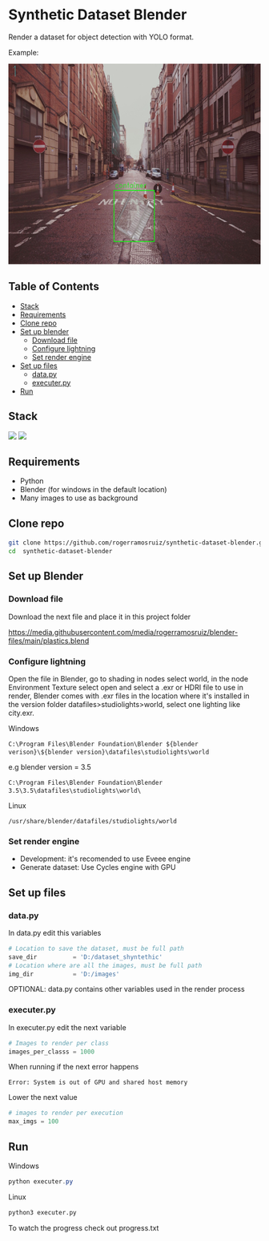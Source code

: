 # Synthetic Dataset Blender

Render a dataset for object detection with YOLO format.

Example:

<img src="example.jpeg" height=400>


## Table of Contents
- [Stack](#stack)
- [Requirements](#requirements)
- [Clone repo](#clone-repo)
- [Set up blender](#set-up-blender)
   - [Download file](#download-file)
   - [Configure lightning](#configure-lightning)
   - [Set render engine](#set-render-engine)
- [Set up files](#set-up-files)
   - [data.py](#datapy)
   - [executer.py](#executerpy)
- [Run](#run)

## Stack

<img src="https://s3.dualstack.us-east-2.amazonaws.com/pythondotorg-assets/media/community/logos/python-logo-only.png" width="60"> <img src="https://download.blender.org/branding/blender_logo_socket.png" height="85"> 



## Requirements
- Python
- Blender (for windows in the default location)
- Many images to use as background

## Clone repo
```bash
git clone https://github.com/rogerramosruiz/synthetic-dataset-blender.git 
cd  synthetic-dataset-blender
```

## Set up Blender 
### Download file 
Download the next file and place it in this project folder

https://media.githubusercontent.com/media/rogerramosruiz/blender-files/main/plastics.blend

### Configure lightning
Open the file in Blender, go to shading in nodes select world,
in the node Environment Texture select open and select a .exr or HDRI file to use in render, Blender comes with .exr files in the location where it's installed in the version folder datafiles>studiolights>world, select one lighting like city.exr.

Windows

```
C:\Program Files\Blender Foundation\Blender ${blender verison}\${blender version}\datafiles\studiolights\world
``` 

e.g
blender version = 3.5

```
C:\Program Files\Blender Foundation\Blender 3.5\3.5\datafiles\studiolights\world\
```

Linux

```
/usr/share/blender/datafiles/studiolights/world
```

### Set render engine
- Development: it's recomended to use Eveee engine
- Generate dataset: Use Cycles engine with GPU

## Set up files
### data.py
In data.py edit this variables

```python
# Location to save the dataset, must be full path
save_dir          = 'D:/dataset_shyntethic'
# Location where are all the images, must be full path
img_dir           = 'D:/images'
```

OPTIONAL: data.py contains other variables used in the render process

### executer.py
In executer.py edit the next variable

```python
# Images to render per class
images_per_classs = 1000
```

When running if the next error happens 
```
Error: System is out of GPU and shared host memory
``` 
Lower the next value
```python
# images to render per execution
max_imgs = 100
```

## Run 
Windows 
```powershell
python executer.py
```
Linux
```bash
python3 executer.py
```

To watch the progress check out progress.txt